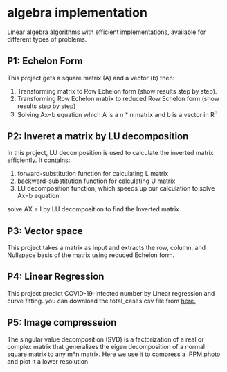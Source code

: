 # algebra implementation

Linear algebra algorithms with efficient implementations, available for different types of problems. 

## P1: Echelon Form
   This project gets a square matrix (A) and a vector (b) then: 
   1. Transforming matrix to Row Echelon form (show results step by step).
   2. Transforming Row Echelon matrix to reduced Row Echelon form (show results step by step)
   3. Solving Ax=b equation which A is a n \* n matrix and b is a vector in R<sup>n</sup>
   

## P2: Inveret a matrix by LU decomposition
   In this project, LU decomposition is used to calculate the inverted matrix efficiently. It contains:
   1. forward-substitution function for calculating L matrix
   2. backward-substitution function for calculating U matrix
   3. LU decomposition function, which speeds up our calculation to solve Ax=b equation 
   <a/>
   solve AX = I by LU decomposition to find the Inverted matrix.
   
## P3: Vector space
   This project takes a matrix as input and extracts the row, column, and Nullspace basis of the matrix using reduced Echelon form.
   

## P4: Linear Regression
  This project predict COVID-19-infected number by Linear regression and curve fitting. you can download the total_cases.csv  file from [here.](https://github.com/owid/covid-19-data/tree/master/public/data/ecdc) 
   
   
## P5: Image compresseion 
   The singular value decomposition (SVD) is a factorization of a real or complex matrix that generalizes the eigen decomposition of a normal square matrix to any          m*n matrix. Here we use it to compress a .PPM photo and plot it a lower resolution 

